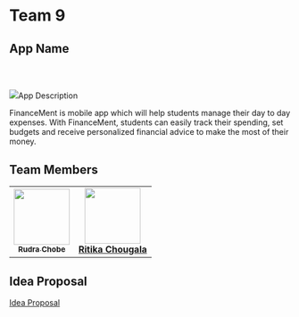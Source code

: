 # Team 9

## App Name
<h3 style = "font-size: 2rem; font-weight: bold;" <FinanceMent></h3>
<br>
<img src=

## App Description
<p>FinanceMent is mobile app which will help students manage their day to day expenses. With FinanceMent, students can easily track their spending, set budgets and receive personalized financial advice to make the most of their money.</p>

## Team Members
<p align ="center">
<table>
 <tbody>
   <tr>
     <td align="center"><a href="https://github.com/Rudra2"><img src="https://avatars.githubusercontent.com/u/45117180?v=4" width="100px;" alt=""/></br><sub>
<b>Rudra Chobe</b></sub></a><br/></td>
     <td align="center"><a href="https://github.com/ChougalaRitika"><img src="https://github.com/account" width="100px"; alt=""/></br></sub>
<b>Ritika Chougala</b></sub></a><br/></td>
      </tr>
     </tbody>
    </table>
</p>

## Idea Proposal
[Idea Proposal](https://paceuniversity-my.sharepoint.com/:w:/r/personal/rc93170n_pace_edu/_layouts/15/Doc.aspx?sourcedoc=%7B5911A151-AEC5-4463-BEC4-E07F87A5D5AB%7D&file=ideaproposaltemplate.docx&action=default&mobileredirect=true)
  




